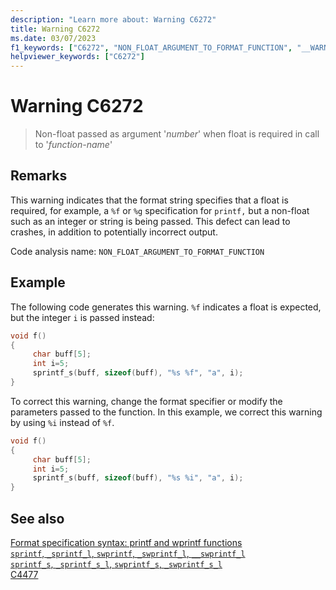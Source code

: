 ```yaml
---
description: "Learn more about: Warning C6272"
title: Warning C6272
ms.date: 03/07/2023
f1_keywords: ["C6272", "NON_FLOAT_ARGUMENT_TO_FORMAT_FUNCTION", "__WARNING_NON_FLOAT_ARGUMENT_TO_FORMAT_FUNCTION"]
helpviewer_keywords: ["C6272"]
---
```

# Warning C6272

> Non-float passed as argument '*number*' when float is required in call to '*function-name*'

## Remarks

This warning indicates that the format string specifies that a float is required, for example, a `%f` or `%g` specification for `printf,` but a non-float such as an integer or string is being passed. This defect can lead to crashes, in addition to potentially incorrect output.

Code analysis name: `NON_FLOAT_ARGUMENT_TO_FORMAT_FUNCTION`

## Example

The following code generates this warning. `%f` indicates a float is expected, but the integer `i` is passed instead:

```cpp
void f()
{
     char buff[5];
     int i=5;
     sprintf_s(buff, sizeof(buff), "%s %f", "a", i);
}
```

To correct this warning, change the format specifier or modify the parameters passed to the function.  In this example, we correct this warning by using `%i` instead of `%f`.

```cpp
void f()
{
     char buff[5];
     int i=5;
     sprintf_s(buff, sizeof(buff), "%s %i", "a", i);
}
```

## See also

[Format specification syntax: printf and wprintf functions](../c-runtime-library/format-specification-syntax-printf-and-wprintf-functions.md)\
[`sprintf`, `_sprintf_l`, `swprintf`, `_swprintf_l`, `__swprintf_l`](../c-runtime-library/reference/sprintf-sprintf-l-swprintf-swprintf-l-swprintf-l.md)\
[`sprintf_s`, `_sprintf_s_l`, `swprintf_s`, `_swprintf_s_l`](../c-runtime-library/reference/sprintf-s-sprintf-s-l-swprintf-s-swprintf-s-l.md)\
[C4477](../error-messages/compiler-warnings/C4477.md)
